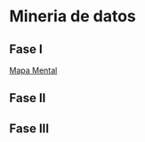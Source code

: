 # Mineria de datos
## Fase I
[Mapa Mental](https://github.com/JesusTello024/Mineria-de-datos/blob/main/MapaMental_1_1798181.pdf)
## Fase II

## Fase III
